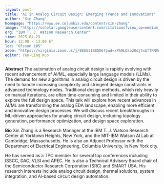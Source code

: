 ```yaml
---
layout: post
title: "AI in Analog Circuit Design: Emerging Trends and Innovations"
author: "Xin Zhang"
homepage: "https://www.ee.columbia.edu/content/xin-zhang"
image: "https://scholar.googleusercontent.com/citations?view_op=medium_photo&user=KiLiEcYAAAAJ&citpid=4"
org: "IBM T. J. Watson Research Center"
time: 2025-04-23
hour: 12:00 - 13:00 ET
loc: "Olsson 105"
zoom: "https://virginia.zoom.us/j/98851188506?pwd=xPh9LQab20djtxGfTRNVo8YrMGenss.1"
editor: Yen-Ling Kuo
---
```


**Abstract**
The automation of analog circuit design is rapidly evolving with recent advancement of AI/ML, especially large language models (LLMs). The demand for new algorithms in analog circuit design is driven by the need to handle increasing complexity and stringent design constraints in advanced technology nodes. Traditional design methods, which rely heavily on manual iterations, are often time-consuming and limited in their ability to explore the full design space. This talk will explore how recent advances in AI/ML are transforming the analog EDA landscape, enabling more efficient and innovative design processes. We will discuss recent breakthroughs in ML-driven approaches for analog circuit design, including topology generation, performance optimization, and design space exploration.

**Bio**
Xin Zhang is a Research Manager at the IBM T. J. Watson Research Center at Yorktown Heights, New York, and the MIT-IBM Watson AI Lab at Cambridge, Massachusetts. He is also an Adjunct Professor with the Department of Electrical Engineering, Columbia University, in New York city.

He has served as a TPC member for several top conferences including ISSCC, DAC, VLSI and APEC. He is also a Technical Advisory Board chair of the Semiconductor Research Corporation (SRC) and SMART USA. His research interests include analog circuit design, thermal solutions, system integration, and AI-based circuit design automation.

